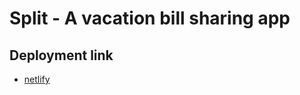 # Split - A vacation bill sharing app

## Deployment link

- [netlify](https://splitcodejam.netlify.app/)
